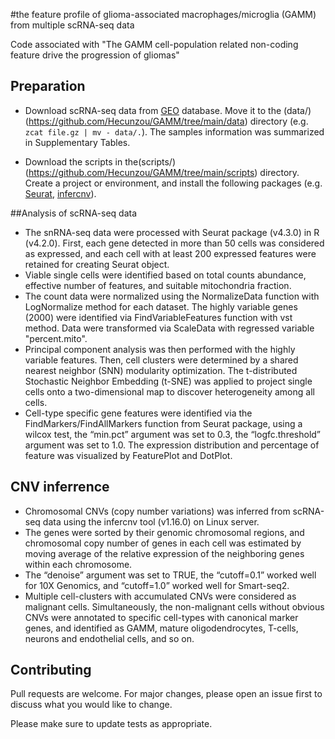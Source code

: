 #the feature profile of glioma-associated macrophages/microglia (GAMM) from multiple scRNA-seq data

Code associated with "The GAMM cell-population related non-coding feature drive the progression of gliomas"

## Preparation

* Download scRNA-seq data from [GEO](https://www.ncbi.nlm.nih.gov/geo) database. Move it to the (data/) (https://github.com/Hecunzou/GAMM/tree/main/data) directory (e.g. ```zcat file.gz | mv - data/.```). The samples information was summarized in Supplementary Tables.

* Download the scripts in the(scripts/) (https://github.com/Hecunzou/GAMM/tree/main/scripts) directory. Create a project or environment, and install the following packages (e.g. [Seurat](https://satijalab.org/seurat), [infercnv](https://github.com/broadinstitute/infercnv/wiki)). 

##Analysis of scRNA-seq data

* The snRNA-seq data were processed with Seurat package (v4.3.0) in R (v4.2.0). First, each gene detected in more than 50 cells was considered as expressed, and each cell with at least 200 expressed features were retained for creating Seurat object. 
* Viable single cells were identified based on total counts abundance, effective number of features, and suitable mitochondria fraction. 
* The count data were normalized using the NormalizeData function with LogNormalize method for each dataset. The highly variable genes (2000) were identified via FindVariableFeatures function with vst method. Data were transformed via ScaleData with regressed variable "percent.mito". 
* Principal component analysis was then performed with the highly variable features. Then, cell clusters were determined by a shared nearest neighbor (SNN) modularity optimization. The t-distributed Stochastic Neighbor Embedding (t-SNE) was applied to project single cells onto a two-dimensional map to discover heterogeneity among all cells. 
* Cell-type specific gene features were identified via the FindMarkers/FindAllMarkers function from Seurat package, using a wilcox test, the “min.pct” argument was set to 0.3, the “logfc.threshold” argument was set to 1.0. The expression distribution and percentage of feature was visualized by FeaturePlot and DotPlot.

## CNV inferrence
* Chromosomal CNVs (copy number variations) was inferred from scRNA-seq data using the infercnv tool (v1.16.0) on Linux server. 
* The genes were sorted by their genomic chromosomal regions, and chromosomal copy number of genes in each cell was estimated by moving average of the relative expression of the neighboring genes within each chromosome. 
* The “denoise” argument was set to TRUE, the “cutoff=0.1” worked well for 10X Genomics, and “cutoff=1.0” worked well for Smart-seq2. 
* Multiple cell-clusters with accumulated CNVs were considered as malignant cells. Simultaneously, the non-malignant cells without obvious CNVs were annotated to specific cell-types with canonical marker genes, and identified as GAMM, mature oligodendrocytes, T-cells, neurons and endothelial cells, and so on.


## Contributing
Pull requests are welcome. For major changes, please open an issue first to discuss what you would like to change.

Please make sure to update tests as appropriate.